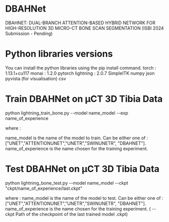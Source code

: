 # DBAHNet
DBAHNET: DUAL-BRANCH ATTENTION-BASED HYBRID NETWORK FOR HIGH-RESOLUTION 3D MICRO-CT BONE SCAN SEGMENTATION (ISBI 2024 Submission - Pending)

# Python libraries versions
You can install the python libraries using the pip install command.
torch : 1.13.1+cu117
monai : 1.2.0
pytorch lightning : 2.0.7
SimpleITK
numpy
json
pyvista (for visualisation)
csv

# Train DBAHNet on µCT 3D Tibia Data
python lightning_train_bone.py --model  name_model --exp name_of_experience 

where :

name_model is the name of the model to train. Can be either one of : ["UNET","ATTENTIONUNET","UNETR","SWINUNETR", "DBAHNET"].
name_of_experience is the name chosen for the training experiment.

# Test DBAHNet on µCT 3D Tibia Data

python lightning_bone_test.py --model name_model --ckpt "ckpt/name_of_experience/last.ckpt"

where :
name_model is the name of the model to test. Can be either one of : ["UNET","ATTENTIONUNET","UNETR","SWINUNETR", "DBAHNET"].
name_of_experience is the name chosen for the training experiment. ( -- ckpt Path of the checkpoint of the last trained model .ckpt)

